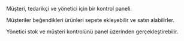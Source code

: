 Müşteri, tedarikçi ve yönetici için bir kontrol paneli.

Müşteriler beğendikleri ürünleri sepete ekleyebilir ve satın alabilirler.

Yönetici stok ve müşteri kontrolünü panel üzerinden gerçekleştirebilir.
